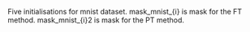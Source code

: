 Five initialisations for mnist dataset.
mask_mnist_{i} is mask for the FT method.
mask_mnist_{i}2 is mask for the PT method.
